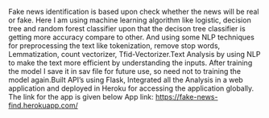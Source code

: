 Fake news identification is based upon check whether the news will be real or fake.
Here I am using machine learning algorithm like logistic, decision tree and random forest classifier upon that the decison tree classifier is getting more accuracy compare to other. And using some NLP techniques for preprocessing the text like tokenization, remove stop words, Lemmatization, count vectorizer, Tfid-Vectorizer.Text Analysis by using NLP to make the text more efficient by understanding the inputs. After training the model I save it in sav file for future use, so need not to training the model again.Built API’s using Flask, Integrated all the Analysis in a web application and deployed in Heroku for accessing the application globally. The link for the app is given below
App link: https://fake-news-find.herokuapp.com/
